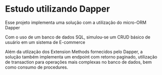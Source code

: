 # Estudo utilizando Dapper

Esse projeto implementa uma solução com a utilização do micro-ORM Dapper

Com o uso de um banco de dados SQL, simulou-se um CRUD básico de usuário em um sistema de E-commerce

Além da utlização dos Extension Methods fornecidos pelo Dapper, a solução também implementa um endpoint com retorno paginado, utilização de transaction para operações mais complexas no banco de dados, bem como consumo de procedures.
